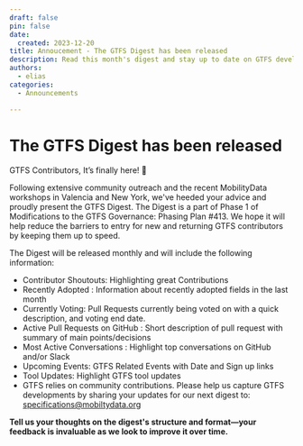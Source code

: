 ```yaml
---
draft: false
pin: false
date:
  created: 2023-12-20
title: Annoucement - The GTFS Digest has been released
description: Read this month's digest and stay up to date on GTFS development.
authors: 
  - elias
categories:
  - Announcements

---
```


# The GTFS Digest has been released

GTFS Contributors, It’s finally here! 🎉

Following extensive community outreach and the recent MobilityData workshops in Valencia and New York, we've heeded your advice and proudly present the GTFS Digest. The Digest is a part of Phase 1 of Modifications to the GTFS Governance: Phasing Plan #413. We hope it will help reduce the barriers to entry for new and returning GTFS contributors by keeping them up to speed.


<!-- more -->

The Digest will be released monthly and will include the following information:

* Contributor Shoutouts: Highlighting great Contributions
* Recently Adopted : Information about recently adopted fields in the last month
* Currently Voting: Pull Requests currently being voted on with a quick description, and voting end date.
* Active Pull Requests on GitHub : Short description of pull request with summary of main points/decisions
* Most Active Conversations : Highlight top conversations on GitHub and/or Slack
* Upcoming Events: GTFS Related Events with Date and Sign up links
* Tool Updates: Highlight GTFS tool updates
* GTFS relies on community contributions. Please help us capture GTFS developments by sharing your updates for our next digest to: specifications@mobiltydata.org

**Tell us your thoughts on the digest's structure and format—your feedback is invaluable as we look to improve it over time.**
